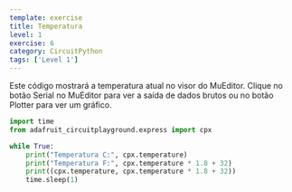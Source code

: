 ```yaml
---
template: exercise
title: Temperatura
level: 1
exercise: 6
category: CircuitPython
tags: ['Level 1']
---
```


Este código mostrará a temperatura atual no visor do MuEditor. Clique no botão Serial no MuEditor para ver a saída de dados brutos ou no botão Plotter para ver um gráfico.

```python
import time
from adafruit_circuitplayground.express import cpx

while True:
    print("Temperatura C:", cpx.temperature)
    print("Temperatura F:", cpx.temperature * 1.8 + 32)
    print((cpx.temperature, cpx.temperature * 1.8 + 32))
    time.sleep(1)
```
